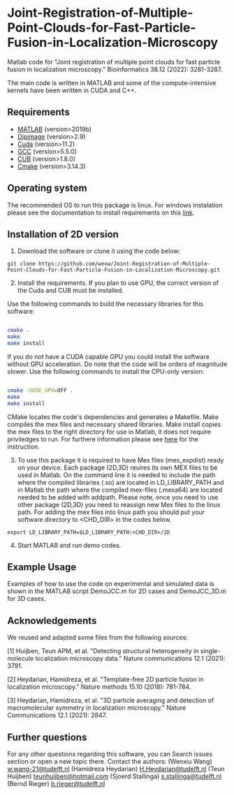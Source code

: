 # Joint-Registration-of-Multiple-Point-Clouds-for-Fast-Particle-Fusion-in-Localization-Microscopy
Matlab code for "Joint registration of multiple point clouds for fast particle fusion in localization microscopy." Bioinformatics 38.12 (2022): 3281-3287.

The main code is written in MATLAB and some of the compute-intensive kernels have been written in CUDA and C++.

## Requirements

* [MATLAB](https://www.mathworks.com/products/matlab.html) (version>2019b)
* [Dipimage](http://www.diplib.org/) (version>2.9)
* [Cuda](https://developer.nvidia.com/cuda-downloads) (version>11.2)
* [GCC](https://gcc.gnu.org/) (version>5.5.0)
* [CUB](https://nvlabs.github.io/cub/) (version>1.8.0)
* [Cmake](https://cmake.org/) (version>3.14.3)

## Operating system

The recommended OS to run this package is linux. For windows instalation please see the documentation to install requirements on this [link](https://github.com/imphys/smlm_datafusion3d).

## Installation of 2D version

1. Download the software or clone it using the code below: 

``` git clone https://github.com/wexw/Joint-Registration-of-Multiple-Point-Clouds-for-Fast-Particle-Fusion-in-Localization-Microscopy.git ```

2. Install the requirements. If you plan to use GPU, the correct version of the Cuda and CUB must be installed. 


Use the following commands to build the necessary libraries for this software:

```bash

cmake .
make
make install
````


If you do not have a CUDA capable GPU you could install the software without GPU acceleration. Do note that the code will be orders of magnitude slower. Use the following commands to install the CPU-only version:
```bash

cmake -DUSE_GPU=OFF .
make
make install
```

CMake locates the code's dependencies and generates a Makefile. Make compiles the mex files and necessary shared libraries. Make install copies the mex files to the right directory for use in Matlab, it does not require priviledges to run.
For furthere information please see [here](https://github.com/imphys/smlm_datafusion3d) for the instruction.

3. To use this package it is required to have Mex files (mex_expdist) ready on your device. Each package (2D,3D) reuires its own MEX files to be used in Matlab. On the command line it is needed to include the path where the compiled libraries (.so) are located in LD_LIBRARY_PATH and in Matlab the path where the compiled mex-files (.mexa64)  are located needed to be added with addpath. Please note, once you need to use other package (2D,3D) you need to reassign new Mex files to the linux path. For adding the mex files into linux path you should put your software directory to <CHD_DIR> in the codes below.

```
export LD_LIBRARY_PATH=$LD_LIBRARY_PATH:<CHD_DIR>/2D

```

4. Start MATLAB and run demo codes.
## Example Usage
Examples of how to use the code on experimental and simulated data is shown in the MATLAB script DemoJCC.m for 2D cases and DemoJCC_3D.m for 3D cases.

## Acknowledgements

We reused and adapted some files from the following sources:

[1] Huijben, Teun APM, et al. "Detecting structural heterogeneity in single-molecule localization microscopy data." Nature communications 12.1 (2021): 3791.

[2] Heydarian, Hamidreza, et al. "Template-free 2D particle fusion in localization microscopy." Nature methods 15.10 (2018): 781-784.

[3] Heydarian, Hamidreza, et al. "3D particle averaging and detection of macromolecular symmetry in localization microscopy." Nature Communications 12.1 (2021): 2847.

## Further questions
For any other questions regarding this software, you can
Search issues section or open a new topic there.
Contact the authors: 
(Wenxiu Wang) w.wang-21@tudelft.nl
(Hamidreza Heydarian) H.Heydarian@tudelft.nl
(Teun Huijben) teunhuijben@hotmail.com
(Sjoerd Stallinga) s.stallinga@tudelft.nl
(Bernd Rieger) b.rieger@tudelft.nl
